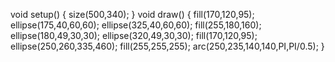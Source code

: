void setup()
{
  size(500,340);
}
void draw()
{
 fill(170,120,95);
 ellipse(175,40,60,60);
 ellipse(325,40,60,60);
 fill(255,180,160);
 ellipse(180,49,30,30);
 ellipse(320,49,30,30);
 fill(170,120,95);
 ellipse(250,260,335,460);
 fill(255,255,255);
 arc(250,235,140,140,PI,PI/0.5);
}






